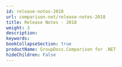 ```yaml
---
id: release-notes-2018
url: comparison-net/release-notes-2018
title: Release Notes - 2018
weight: 3
description: 
keywords: 
bookCollapseSection: true
productName: GroupDocs.Comparison for .NET
hideChildren: False
---
```

